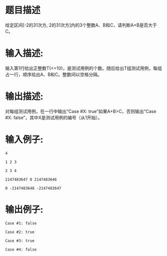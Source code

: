# 题目描述
给定区间[-2的31次方, 2的31次方]内的3个整数A、B和C，请判断A+B是否大于C。

# 输入描述:
输入第1行给出正整数T(<=10)，是测试用例的个数。随后给出T组测试用例，每组占一行，顺序给出A、B和C。整数间以空格分隔。

# 输出描述:
对每组测试用例，在一行中输出“Case #X: true”如果A+B>C，否则输出“Case #X: false”，其中X是测试用例的编号（从1开始）。

# 输入例子:
```
4

1 2 3

2 3 4

2147483647 0 2147483646

0 -2147483648 -2147483647
```

# 输出例子:
```
Case #1: false

Case #2: true

Case #3: true

Case #4: false
```

